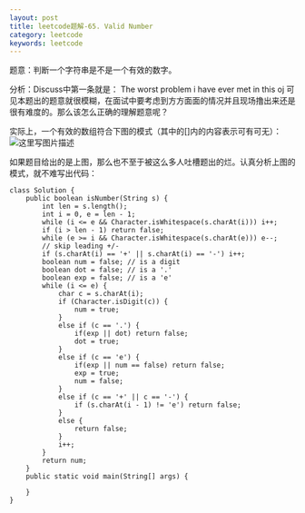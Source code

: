 ```yaml
---
layout: post
title: leetcode题解-65. Valid Number
category: leetcode
keywords: leetcode
---
```

题意：判断一个字符串是不是一个有效的数字。

分析：Discuss中第一条就是：
The worst problem i have ever met in this oj
可见本题出的题意就很模糊，在面试中要考虑到方方面面的情况并且现场撸出来还是很有难度的。那么该怎么正确的理解题意呢？

实际上，一个有效的数组符合下图的模式（其中的[]内的内容表示可有可无）：
![这里写图片描述](http://img.blog.csdn.net/20171103105104172)

如果题目给出的是上图，那么也不至于被这么多人吐槽题出的烂。认真分析上图的模式，就不难写出代码：

```
class Solution {
	public boolean isNumber(String s) {
        int len = s.length();
        int i = 0, e = len - 1;
        while (i <= e && Character.isWhitespace(s.charAt(i))) i++;
        if (i > len - 1) return false;
        while (e >= i && Character.isWhitespace(s.charAt(e))) e--;
        // skip leading +/-
        if (s.charAt(i) == '+' || s.charAt(i) == '-') i++;
        boolean num = false; // is a digit
        boolean dot = false; // is a '.'
        boolean exp = false; // is a 'e'
        while (i <= e) {
            char c = s.charAt(i);
            if (Character.isDigit(c)) {
                num = true;
            }
            else if (c == '.') {
                if(exp || dot) return false;
                dot = true;
            }
            else if (c == 'e') {
                if(exp || num == false) return false;
                exp = true;
                num = false;
            }
            else if (c == '+' || c == '-') {
                if (s.charAt(i - 1) != 'e') return false;
            }
            else {
                return false;
            }
            i++;
        }
        return num;
    }
    public static void main(String[] args) {
		
	}
}
```
